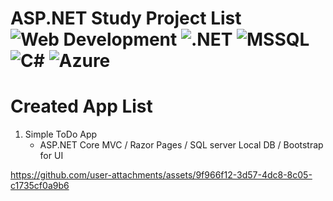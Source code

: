 # ASP.NET Study Project List ![Web Development](https://img.shields.io/badge/Web_Development-%23F4A300?style=flat&logo=html5&logoColor=white) ![.NET](https://img.shields.io/badge/.NET-%23512BD4?style=flat&logo=.net&logoColor=white) ![MSSQL](https://img.shields.io/badge/MSSQL-%23CC2927?style=flat&logo=microsoft-sql-server&logoColor=white) ![C#](https://img.shields.io/badge/C%23-%23239120?style=flat&logo=c-sharp&logoColor=white) ![Azure](https://img.shields.io/badge/Azure-%23007FFF?style=flat&logo=azure&logoColor=white)

# Created App List
1. Simple ToDo App
   - ASP.NET Core MVC / Razor Pages / SQL server Local DB / Bootstrap for UI <br>
   
https://github.com/user-attachments/assets/9f966f12-3d57-4dc8-8c05-c1735cf0a9b6


